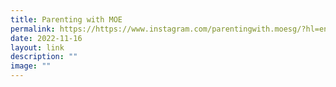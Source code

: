 ```yaml
---
title: Parenting with MOE
permalink: https://https://www.instagram.com/parentingwith.moesg/?hl=en/
date: 2022-11-16
layout: link
description: ""
image: ""
---
```

